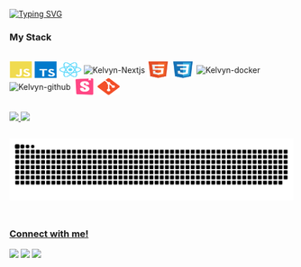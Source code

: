 [![Typing SVG](https://readme-typing-svg.demolab.com?font=Fira+Code&weight=600&size=25&pause=1000&color=BB00B4&random=false&width=435&height=40&lines=Ol%C3%A1%2C+eu+sou+Kelvyn+Reis!+%F0%9F%91%BE%F0%9F%93%9A%F0%9F%92%99)](https://git.io/typing-svg)



<h3 align="left">My Stack</h3>

 <div style="display: inline_block"><br>
  <img align="center" alt="kelvyn-Js" height="30" width="40" src="https://raw.githubusercontent.com/devicons/devicon/master/icons/javascript/javascript-plain.svg">
  <img align="center" alt="kelvyn-Ts" height="30" width="40" src="https://raw.githubusercontent.com/devicons/devicon/master/icons/typescript/typescript-plain.svg">
  <img align="center" alt="kelvyn-React" height="30" width="40" src="https://raw.githubusercontent.com/devicons/devicon/master/icons/react/react-original.svg">
  <img align="center" alt="Kelvyn-Nextjs" height="30" width="40" src="https://cdn.jsdelivr.net/gh/devicons/devicon@latest/icons/nextjs/nextjs-original.svg" />
  <img align="center" alt="kelvyn-HTML" height="30" width="40" src="https://raw.githubusercontent.com/devicons/devicon/master/icons/html5/html5-original.svg">
  <img align="center" alt="Kelvyn-CSS" height="30" width="40" src="https://raw.githubusercontent.com/devicons/devicon/master/icons/css3/css3-original.svg">
  <img align="center" alt="Kelvyn-docker" height="30" width="40" src="https://cdn.jsdelivr.net/gh/devicons/devicon@latest/icons/docker/docker-original.svg" />
  <img align="center" alt="Kelvyn-github" height="30" width="40" src="https://cdn.jsdelivr.net/gh/devicons/devicon@latest/icons/github/github-original-wordmark.svg" />
  <img align="center" alt="Kelvyn-Storybook" height="30" width="40" src="https://raw.githubusercontent.com/devicons/devicon/master/icons/storybook/storybook-original.svg">
  <img align="center" alt="Kelvyn-Git" height="30" width="40" src="https://raw.githubusercontent.com/devicons/devicon/master/icons/git/git-plain.svg">
 
</div>

##
<div align="left">
  <a href="https://github.com/KelvynReis">
  <img height="180em" src="https://github-readme-stats.vercel.app/api?username=KelvynReis&show_icons=true&theme=dracula&include_all_commits=true&count_private=true"/>
  <img height="180em" src="https://github-readme-stats.vercel.app/api/top-langs/?username=KelvynReis&layout=compact&langs_count=7&theme=dracula"/>
</div>



##
<picture>
  <source media="(prefers-color-scheme: dark)" srcset="https://raw.githubusercontent.com/KelvynReis/KelvynReis/output/github-contribution-grid-snake-dark.svg">
  <source media="(prefers-color-scheme: light)" srcset="https://raw.githubusercontent.com/KelvynReis/KelvynReis/output/github-contribution-grid-snake.svg">
  <img alt="github contribution grid snake animation" src="https://raw.githubusercontent.com/KelvynReis/KelvynReis/output/github-contribution-grid-snake.svg">
</picture>
<br><br>
  
 ##
<h3 align="left">Connect with me!</h3>
 <div>
  <a href="https://www.instagram.com/kelvyn_reis_/" target="_blank"><img src="https://img.shields.io/badge/-Instagram-%23E4405F?style=for-the-badge&logo=instagram&logoColor=white" target="_blank"></a>
  <a href = "mailto:kelvyn2reis@gmail.com"><img src="https://img.shields.io/badge/-Gmail-%23333?style=for-the-badge&logo=gmail&logoColor=white" target="_blank"></a>
  <a href="https://www.linkedin.com/in/kelvynreis/" target="_blank"><img src="https://img.shields.io/badge/-LinkedIn-%230077B5?style=for-the-badge&logo=linkedin&logoColor=white" target="_blank"></a>
 </div>
